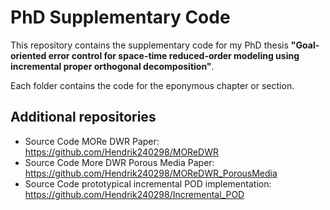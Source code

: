 # PhD Supplementary Code

This repository contains the supplementary code for my PhD thesis **"Goal-oriented error control for space-time reduced-order modeling using incremental proper orthogonal decomposition"**.

Each folder contains the code for the eponymous chapter or section. 

## Additional repositories

- Source Code MORe DWR Paper: https://github.com/Hendrik240298/MOReDWR
- Source Code More DWR Porous Media Paper: https://github.com/Hendrik240298/MOReDWR_PorousMedia
- Source Code prototypical incremental POD implementation: https://github.com/Hendrik240298/Incremental_POD
